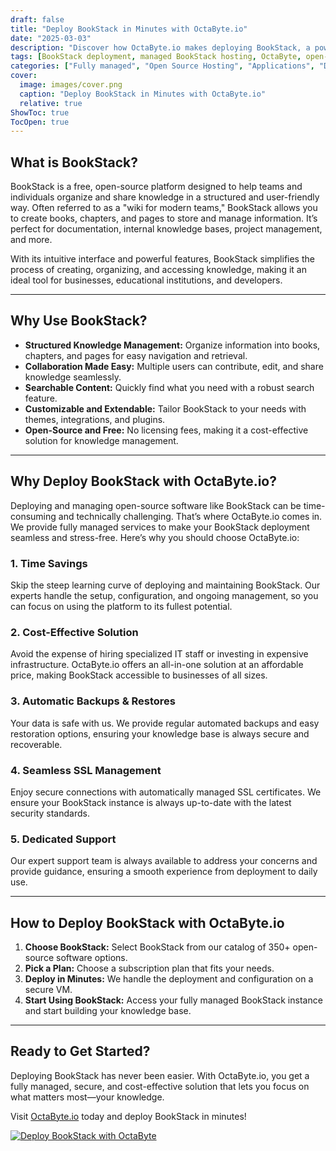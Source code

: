 ```yaml
---
draft: false
title: "Deploy BookStack in Minutes with OctaByte.io"
date: "2025-03-03"
description: "Discover how OctaByte.io makes deploying BookStack, a powerful open-source knowledge management platform, effortless and hassle-free. Save time, reduce costs, and enjoy fully managed services with automatic backups, SSL management, and expert support."
tags: [BookStack deployment, managed BookStack hosting, OctaByte, open-source knowledge management, managed open-source software, BookStack benefits, automatic backups, SSL management, cost-effective BookStack hosting]
categories: ["Fully managed", "Open Source Hosting", "Applications", "Documentation", "BookStack"]
cover:
  image: images/cover.png
  caption: "Deploy BookStack in Minutes with OctaByte.io"
  relative: true
ShowToc: true
TocOpen: true
---
```



## What is BookStack?

BookStack is a free, open-source platform designed to help teams and individuals organize and share knowledge in a structured and user-friendly way. Often referred to as a "wiki for modern teams," BookStack allows you to create books, chapters, and pages to store and manage information. It’s perfect for documentation, internal knowledge bases, project management, and more.

With its intuitive interface and powerful features, BookStack simplifies the process of creating, organizing, and accessing knowledge, making it an ideal tool for businesses, educational institutions, and developers.

---

## Why Use BookStack?

- **Structured Knowledge Management:** Organize information into books, chapters, and pages for easy navigation and retrieval.  
- **Collaboration Made Easy:** Multiple users can contribute, edit, and share knowledge seamlessly.  
- **Searchable Content:** Quickly find what you need with a robust search feature.  
- **Customizable and Extendable:** Tailor BookStack to your needs with themes, integrations, and plugins.  
- **Open-Source and Free:** No licensing fees, making it a cost-effective solution for knowledge management.  

---

## Why Deploy BookStack with OctaByte.io?

Deploying and managing open-source software like BookStack can be time-consuming and technically challenging. That’s where OctaByte.io comes in. We provide fully managed services to make your BookStack deployment seamless and stress-free. Here’s why you should choose OctaByte.io:

### 1. **Time Savings**  
Skip the steep learning curve of deploying and maintaining BookStack. Our experts handle the setup, configuration, and ongoing management, so you can focus on using the platform to its fullest potential.

### 2. **Cost-Effective Solution**  
Avoid the expense of hiring specialized IT staff or investing in expensive infrastructure. OctaByte.io offers an all-in-one solution at an affordable price, making BookStack accessible to businesses of all sizes.

### 3. **Automatic Backups & Restores**  
Your data is safe with us. We provide regular automated backups and easy restoration options, ensuring your knowledge base is always secure and recoverable.

### 4. **Seamless SSL Management**  
Enjoy secure connections with automatically managed SSL certificates. We ensure your BookStack instance is always up-to-date with the latest security standards.

### 5. **Dedicated Support**  
Our expert support team is always available to address your concerns and provide guidance, ensuring a smooth experience from deployment to daily use.

---

## How to Deploy BookStack with OctaByte.io

1. **Choose BookStack:** Select BookStack from our catalog of 350+ open-source software options.  
2. **Pick a Plan:** Choose a subscription plan that fits your needs.  
3. **Deploy in Minutes:** We handle the deployment and configuration on a secure VM.  
4. **Start Using BookStack:** Access your fully managed BookStack instance and start building your knowledge base.  

---

## Ready to Get Started?

Deploying BookStack has never been easier. With OctaByte.io, you get a fully managed, secure, and cost-effective solution that lets you focus on what matters most—your knowledge.  

Visit [OctaByte.io](https://octabyte.io) today and deploy BookStack in minutes!

[![Deploy BookStack with OctaByte](/images/deploy-on-octabyte.png)](https://octabyte.io/fully-managed-open-source-services/applications/documentation/bookstack)